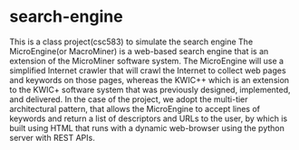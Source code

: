 # search-engine
This is a class project(csc583) to simulate the search engine
The MicroEngine(or MacroMiner) is a web-based search engine that is an extension of the MicroMiner software system. The MicroEngine will use a simplified Internet crawler that will crawl the Internet to collect web pages and keywords on those pages, whereas the KWIC++ which is an extension to the KWIC+ software system that was previously designed, implemented, and delivered. In the case of the project, we adopt the multi-tier architectural pattern, that allows the MicroEngine to accept lines of keywords and return a list of descriptors and URLs to the user, by which is built using HTML that runs with a dynamic web-browser using the python server with REST APIs.
